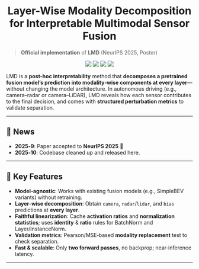 <h1 align="center">Layer-Wise Modality Decomposition for Interpretable Multimodal Sensor Fusion</h1>

> **Official implementation** of **LMD** (NeurIPS 2025, Poster)

<p align="center">
  <img src="https://img.shields.io/badge/venue-NeurIPS%202025-7a77ff" />
  <img src="https://img.shields.io/badge/python-3.7%2B-blue" />
  <img src="https://img.shields.io/badge/pytorch-1.1+-red" />
  <img src="https://img.shields.io/badge/license-MIT-green" />
</p>

LMD is a **post‑hoc interpretability** method that **decomposes a pretrained fusion model’s prediction into modality‑wise components at every layer**—without changing the model architecture. In autonomous driving (e.g., camera–radar or camera–LiDAR), LMD reveals how each sensor contributes to the final decision, and comes with **structured perturbation metrics** to validate separation.

---

## 📣 News

* **2025‑9**: Paper accepted to **NeurIPS 2025** 🎉
* **2025‑10**: Codebase cleaned up and released here.

---

## 🚀 Key Features

* **Model‑agnostic**: Works with existing fusion models (e.g., SimpleBEV variants) without retraining.
* **Layer‑wise decomposition**: Obtain `camera`, `radar`/`lidar`, and `bias` predictions at **every layer**.
* **Faithful linearization**: Cache **activation ratios** and **normalization statistics**; uses **identity** & **ratio** rules for BatchNorm and Layer/InstanceNorm.
* **Validation metrics**: Pearson/MSE‑based **modality replacement** test to check separation.
* **Fast & scalable**: Only **two forward passes**, no backprop; near‑inference latency.

---

